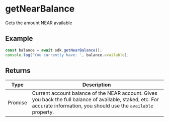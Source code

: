 # getNearBalance

Gets the amount NEAR available

## Example

```TypeScript
const balance = await sdk.getNearBalance();
console.log('You currently have: ', balance.available);
```

## Returns

|Type|Description|
|---|---|
|Promise<AccountBalance>| Current account balance of the NEAR account. Gives you back the full balance of available, staked, etc. For accurate information, you should use the  `available` property.|
